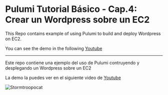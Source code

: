# Pulumi Tutorial Básico - Cap.4: Crear un Wordpress sobre un EC2

This Repo contains example of using Pulumi to build and deploy Wordpress on EC2.

You can see the demo in the following [Youtube](https://www.youtube.com/watch?v=IC6ZfB3jeX0) 

----

Este repo contiene una ejemplo del uso de Pulumi contruyendo y desplegando un Wordpress sobre un EC2

La demo la puedes ver en el siguiente video de [Youtube](https://www.youtube.com/watch?v=IC6ZfB3jeX0) 

![Stormtroopocat](https://octodex.github.com/images/stormtroopocat.jpg "The Stormtroopocat")

